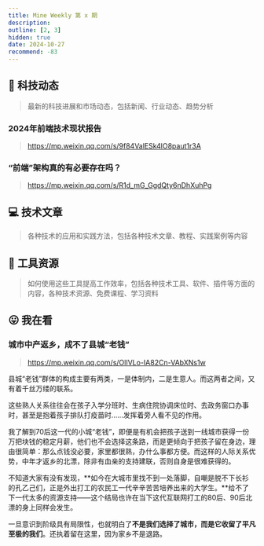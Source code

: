 ```yaml
---
title: Mine Weekly 第 x 期
description:
outline: [2, 3]
hidden: true
date: 2024-10-27
recommend: -83
---
```


## 🚀 科技动态

> 最新的科技进展和市场动态，包括新闻、行业动态、趋势分析

### 2024年前端技术现状报告
> https://mp.weixin.qq.com/s/9f84ValESk4lO8paut1r3A

### “前端”架构真的有必要存在吗？
> https://mp.weixin.qq.com/s/R1d_mG_GgdQty6nDhXuhPg

## 💻 技术文章

> 各种技术的应用和实践方法，包括各种技术文章、教程、实践案例等内容


## 🔧 工具资源

> 如何使用这些工具提高工作效率，包括各种技术工具、软件、插件等方面的内容，各种技术资源、免费课程、学习资料

## 😛 我在看

### 城市中产返乡，成不了县城“老钱”
> https://mp.weixin.qq.com/s/OlIVLo-IA82Cn-VAbXNs1w

县城“老钱”群体的构成主要有两类，一是体制内，二是生意人。而这两者之间，又有着千丝万缕的联系。

这些熟人关系往往会在孩子入学分班时、生病住院协调床位时、去政务窗口办事时，甚至是抱着孩子排队打疫苗时……发挥着旁人看不见的作用。

我了解到70后这一代的小城“老钱”，即便是有机会把孩子送到一线城市获得一份万把块钱的稳定月薪，他们也不会选择这条路，而是更倾向于把孩子留在身边，理由很简单：那么点钱没必要，家里都很熟，办什么事都方便。‍‍而这样的人际关系优势，中年才返乡的北漂，除非有血亲的支持建联，否则自身是很难获得的。

不知道大家有没有发现，**如今在大城市里找不到一处落脚，自嘲是脱不下长衫的孔乙己们，正是外出打工的农民工一代辛辛苦苦培养出来的大学生。**给不了下一代太多的资源支持——这个结局也许在当下这代互联网打工的80后、90后北漂的身上同样会发生。

一旦意识到阶级具有局限性，也就明白了**不是我们选择了城市，而是它收留了平凡至极的我们**。还执着留在这里，因为家乡不是退路。
